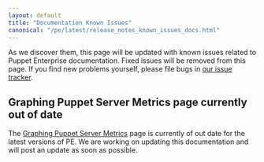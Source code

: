 ```yaml
---
layout: default
title: "Documentation Known Issues"
canonical: "/pe/latest/release_notes_known_issues_docs.html"
---
```


As we discover them, this page will be updated with known issues related to Puppet Enterprise documentation. Fixed issues will be removed from this page. If you find new problems yourself, please file bugs in [our issue tracker](https://tickets.puppetlabs.com).

## Graphing Puppet Server Metrics page currently out of date

The [Graphing Puppet Server Metrics](./puppet_server_metrics.html) page is currently of out date for the latest versions of PE. We are working on updating this documentation and will post an update as soon as possible. 

